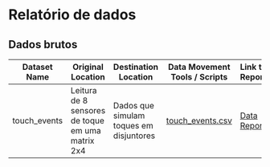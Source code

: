 # Relatório de dados

## Dados brutos

| Dataset Name | Original Location | Destination Location | Data Movement Tools / Scripts | Link to Report  |
|--------------|-------------------|----------------------|-------------------------------|-----------------|
| touch_events  | Leitura de 8 sensores de toque em uma matrix 2x4 | Dados que simulam toques em disjuntores | [touch_events.csv](data/raw/touch_events.csv) | [Data Report](docs/datareport/) |